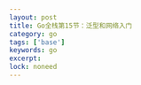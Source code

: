 ```yaml
---
layout: post
title: Go全栈第15节：泛型和网络入门
category: go
tags: ['base']
keywords: go
excerpt: 
lock: noneed
---
```


